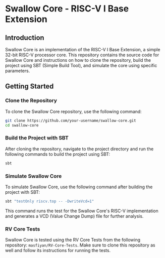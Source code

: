 # Swallow Core - RISC-V I Base Extension

## Introduction
Swallow Core is an implementation of the RISC-V I Base Extension, a simple 32-bit RISC-V processor core. This repository contains the source code for Swallow Core and instructions on how to clone the repository, build the project using SBT (Simple Build Tool), and simulate the core using specific parameters.

## Getting Started

### Clone the Repository
To clone the Swallow Core repository, use the following command:
```bash
git clone https://github.com/your-username/swallow-core.git
cd swallow-core
```

### Build the Project with SBT
After cloning the repository, navigate to the project directory and run the following commands to build the project using SBT:
```bash
sbt
```

### Simulate Swallow Core
To simulate Swallow Core, use the following command after building the project with SBT:
```bash
sbt "testOnly riscv.top -- -DwriteVcd=1"
```
This command runs the test for the Swallow Core's RISC-V implementation and generates a VCD (Value Change Dump) file for further analysis.


### RV Core Tests
Swallow Core is tested using the RV Core Tests from the following repository: ```masfiyan/RV-Core-Tests```. Make sure to clone this repository as well and follow its instructions for running the tests.
